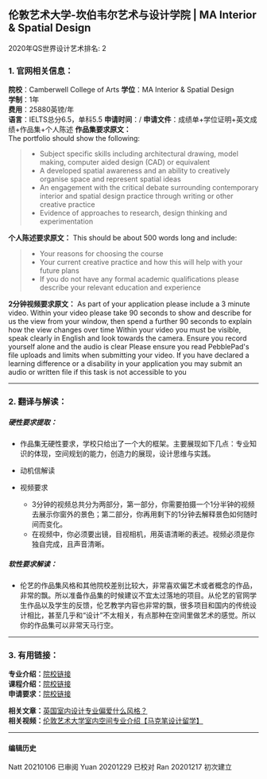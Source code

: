 ## 伦敦艺术大学-坎伯韦尔艺术与设计学院 | MA Interior & Spatial Design

2020年QS世界设计艺术排名: 2  

### 1. 官网相关信息：

**院校**：Camberwell College of Arts
**学位**：MA Interior & Spatial Design  
**学制**：1年  
**费用**：25880英镑/年  
**语言**：IELTS总分6.5，单科5.5
**申请时间**：/
**申请文件**：成绩单+学位证明+英文成绩+作品集+个人陈述
**作品集要求原文：**  
The portfolio should show the following:
> - Subject specific skills including architectural drawing, model making, computer aided design (CAD) or equivalent
> - A developed spatial awareness and an ability to creatively organise space and represent spatial ideas
> - An engagement with the critical debate surrounding contemporary interior and spatial design practice through writing or other creative practice
> - Evidence of approaches to research, design thinking and experimentation

**个人陈述要求原文：**
This should be about 500 words long and include:
> - Your reasons for choosing the course
> - Your current creative practice and how this will help with your future plans
> - If you do not have any formal academic qualifications please describe your relevant education and experience

**2分钟视频要求原文：**
As part of your application please include a 3 minute video. Within your video please take 90 seconds to show and describe for us the view from your window, then spend a further 90 seconds to explain how the view changes over time
Within your video you must be visible, speak clearly in English and look towards the camera. Ensure you record yourself alone and the audio is clear
Please ensure you read PebblePad's file uploads and limits when submitting your video. If you have declared a learning difference or a disability in your application you may submit an audio or written file if this task is not accessible to you


---


### 2. 翻译与解读：

##### 硬性要求提取：
- 作品集无硬性要求，学校只给出了一个大的框架。主要展现如下几点：专业知识的体现，空间规划的能力，创造力的展现，设计思维与实践。

- 动机信解读

- 视频要求
  - 3分钟的视频总共分为两部分，第一部分，你需要拍摄一个1分半钟的视频去展示你窗外的景色；第二部分，你再用剩下的1分钟去解释景色如何随时间而变化。
  - 在视频中，你必须要出镜，目视相机，用英语清晰的表述。视频必须是你独自完成，且声音清晰。


##### 软性要求解读：
- 伦艺的作品集风格和其他院校差别比较大，非常喜欢偏艺术或者概念的作品，非常的飘。所以准备作品集的时候建议不宜太过落地的项目。从伦艺的官网学生作品以及学生的反馈，伦艺教学内容也非常的飘，很多项目和国内的传统设计相比，甚至几乎和“设计”不太相关，有点那种在空间里做艺术的感觉。所以你的作品集可以非常天马行空。
---


### 3. 有用链接：

**专业介绍：**[院校链接](https://www.arts.ac.uk/subjects/architecture-spatial-and-interior-design/postgraduate/ma-interior-and-spatial-design-camberwell)  
**课程介绍：**[院校链接](https://www.arts.ac.uk/subjects/architecture-spatial-and-interior-design/postgraduate/ma-interior-and-spatial-design-camberwell#coursesummary)  
**申请要求：**[院校链接](https://www.arts.ac.uk/subjects/architecture-spatial-and-interior-design/postgraduate/ma-interior-and-spatial-design-camberwell#apply)

**相关文章：**[英国室内设计专业偏爱什么风格？](http://www.makebi.net/32984.html)  
**相关视频：**[伦敦艺术大学室内空间专业介绍【马克笔设计留学】](https://www.bilibili.com/video/av23106885)  



---


#### 编辑历史
Natt 20210106 已审阅
Yuan 20201229 已校对
Ran 20201217 初次建立

